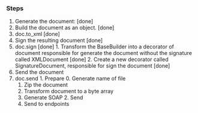 ### Steps

1. Generate the document: [done]
  1. Build the document as an object. [done]
  2. doc.to_xml [done]
2. Sign the resulting document [done]
  1. doc.sign [done]
    1. Transform the BaseBuilder into a decorator of document responsible for generate the document without the signature called XMLDocument [done]
    2. Create a new decorator called SignatureDocument, responsible for sign the document [done]
3. Send the document
  1. doc.send
    1. Prepare
      0. Generate name of file
      1. Zip the document
      2. Transform document to a byte array
      3. Generate SOAP
    2. Send
      1. Send to endpoints